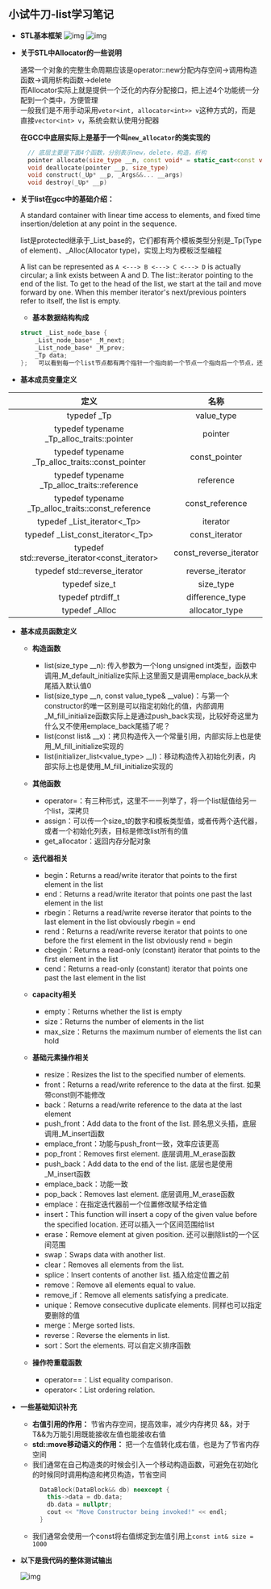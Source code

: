 ## 小试牛刀-list学习笔记

- **STL基本框架**
  ![img](https://rogerlv51.blob.core.windows.net/images/stl_component.png)
  ![img](https://rogerlv51.blob.core.windows.net/images/stl_basic.png)

- **关于STL中Allocator的一些说明**

  通常一个对象的完整生命周期应该是operator::new分配内存空间->调用构造函数->调用析构函数->delete</br>
  而Allocator实际上就是提供一个泛化的内存分配接口，把上述4个功能统一分配到一个类中，方便管理</br>
  一般我们是不用手动采用`vetor<int, allocator<int>> v`这种方式的，而是直接`vector<int> v`，系统会默认使用分配器</br>

  **在GCC中底层实际上是基于一个叫`new_allocator`的类实现的**

  ```C++
    // 底层主要是下面4个函数，分别表示new，delete，构造，析构
    pointer allocate(size_type __n, const void* = static_cast<const void*>(0))
    void deallocate(pointer __p, size_type)
    void construct(_Up* __p, _Args&&... __args)
    void destroy(_Up* __p)
  ```


- **关于list在gcc中的基础介绍：**

    A standard container with linear time access to elements, and fixed time insertion/deletion at any point in the sequence.

    list是protected继承于_List_base的，它们都有两个模板类型分别是_Tp(Type of element)、_Alloc(Allocator type)，实现上均为模板泛型编程

    A list can be represented as `A <---> B <---> C <---> D` is actually circular; a link exists between A and D. The list::iterator pointing to the end of the list. To get to the head of the list, we start at the tail and move forward by one. When this member iterator's next/previous pointers refer to itself, the list is empty.

    - **基本数据结构构成**
    ```C++
    struct _List_node_base {
        _List_node_base* _M_next;
        _List_node_base* _M_prev;
        _Tp data;
    };   可以看到每一个list节点都有两个指针一个指向前一个节点一个指向后一个节点，还有一个data值
    ```

- **基本成员变量定义**

|                        定义                        |          名称          |
| :------------------------------------------------: | :--------------------: |
|                    typedef _Tp                     |       value_type       |
|     typedef typename _Tp_alloc_traits::pointer     |        pointer         |
|  typedef typename _Tp_alloc_traits::const_pointer  |     const_pointer      |
|    typedef typename _Tp_alloc_traits::reference    |       reference        |
| typedef typename _Tp_alloc_traits::const_reference |    const_reference     |
|            typedef _List_iterator<_Tp>             |        iterator        |
|         typedef _List_const_iterator<_Tp>          |     const_iterator     |
|   typedef std::reverse_iterator<const_iterator>    | const_reverse_iterator |
|      typedef std::reverse_iterator<iterator>       |    reverse_iterator    |
|                   typedef size_t                   |       size_type        |
|                 typedef ptrdiff_t                  |    difference_type     |
|                   typedef _Alloc                   |     allocator_type     |

- **基本成员函数定义**
    - **构造函数**
      - list(size_type __n): 传入参数为一个long unsigned int类型，函数中调用_M_default_initialize实际上这里面又是调用emplace_back从末尾插入默认值0
      - list(size_type __n, const value_type& __value)：与第一个constructor的唯一区别是可以指定初始化的值，内部调用_M_fill_initialize函数实际上是通过push_back实现，比较好奇这里为什么又不使用emplace_back尾插了呢？
      - list(const list& __x)：拷贝构造传入一个常量引用，内部实际上也是使用_M_fill_initialize实现的
      - list(initializer_list<value_type> __l)：移动构造传入初始化列表，内部实际上也是使用_M_fill_initialize实现的

    - **其他函数**
      - operator=：有三种形式，这里不一一列举了，将一个list赋值给另一个list，深拷贝   
      - assign：可以传一个size_t的数字和模板类型值，或者传两个迭代器，或者一个初始化列表，目标是修改list所有的值
      - get_allocator：返回内存分配对象

    - **迭代器相关**
      - begin：Returns a read/write iterator that points to the first element in the list
      - end：Returns a read/write iterator that points one past the last element in the list
      - rbegin：Returns a read/write reverse iterator that points to the last element in the list  obviously rbegin = end
      - rend：Returns a read/write reverse iterator that points to one before the first element in the list   obviously rend = begin
      - cbegin：Returns a read-only (constant) iterator that points to the first element in the list
      - cend：Returns a read-only (constant) iterator that points one past the last element in the list

    - **capacity相关**
      - empty：Returns whether the list is empty
      - size：Returns the number of elements in the list
      - max_size：Returns the maximum number of elements the list can hold

    - **基础元素操作相关**
      - resize：Resizes the list to the specified number of elements.
      - front：Returns a read/write reference to the data at the first. 如果带const则不能修改
      - back：Returns a read/write reference to the data at the last element
      - push_front：Add data to the front of the list. 顾名思义头插，底层调用_M_insert函数
      - emplace_front：功能与push_front一致，效率应该更高
      - pop_front：Removes first element. 底层调用_M_erase函数
      - push_back：Add data to the end of the list. 底层也是使用_M_insert函数
      - emplace_back：功能一致
      - pop_back：Removes last element. 底层调用_M_erase函数
      - emplace：在指定迭代器前一个位置修改赋予给定值
      - insert：This function will insert a copy of the given value before the specified location. 还可以插入一个区间范围给list
      - erase：Remove element at given position. 还可以删除list的一个区间范围
      - swap：Swaps data with another list.
      - clear：Removes all elements from the list.
      - splice：Insert contents of another list. 插入给定位置之前
      - remove：Remove all elements equal to value.
      - remove_if：Remove all elements satisfying a predicate.
      - unique：Remove consecutive duplicate elements. 同样也可以指定要删除的值
      - merge：Merge sorted lists.
      - reverse：Reverse the elements in list.
      - sort：Sort the elements. 可以自定义排序函数

    - **操作符重载函数**
      - operator==：List equality comparison.
      - operator<：List ordering relation.

- **一些基础知识补充**
    - **右值引用的作用：** 节省内存空间，提高效率，减少内存拷贝 &&，对于T&&为万能引用既能接收左值也能接收右值
    - **std::move移动语义的作用：** 把一个左值转化成右值，也是为了节省内存空间
    - 我们通常在自己构造类的时候会引入一个移动构造函数，可避免在初始化的时候同时调用构造和拷贝构造，节省空间
      ```Cpp
        DataBlock(DataBlock&& db) noexcept {
          this->data = db.data;
          db.data = nullptr;
          cout << "Move Constructor being invoked!" << endl;
        }
      ```
    - 我们通常会使用一个const将右值绑定到左值引用上`const int& size = 1000`

- **以下是我代码的整体测试输出**

  ![img](https://rogerlv51.blob.core.windows.net/images/list_test.png)